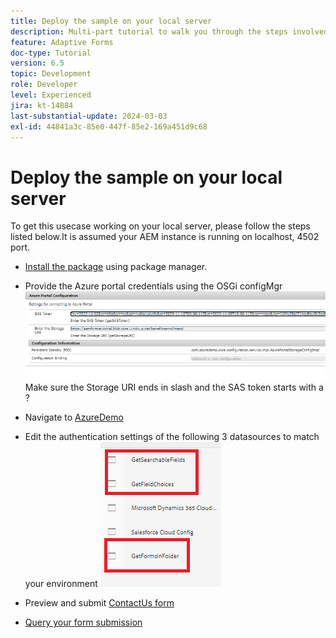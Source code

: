 ```yaml
---
title: Deploy the sample on your local server
description: Multi-part tutorial to walk you through the steps involved in querying form submissions stored in Azure portal
feature: Adaptive Forms
doc-type: Tutorial
version: 6.5
topic: Development
role: Developer
level: Experienced
jira: kt-14884
last-substantial-update: 2024-03-03
exl-id: 44841a3c-85e0-447f-85e2-169a451d9c68
---
```

# Deploy the sample on your local server

To get this usecase working on your local server, please follow the steps listed below.It is assumed your AEM instance is running on localhost, 4502 port.

* [Install the package](assets/azuredemo.all-1.0.0-SNAPSHOT.zip) using package manager.

* Provide the Azure portal credentials using the OSGi configMgr
![azure-portal](assets/azure-portal-config.png)
    Make sure the Storage URI ends in slash and the SAS token starts with a ?
* Navigate to [AzureDemo](http://localhost:4502/libs/fd/fdm/gui/components/admin/fdmcloudservice/fdm.html/conf/azuredemo)

* Edit the authentication settings of the following 3 datasources to match your environment
![data-sources](assets/fdm-data-sources.png)

* Preview and submit [ContactUs form](http://localhost:4502/content/dam/formsanddocuments/azureportal/contactus/jcr:content?wcmmode=disabled)

* [Query your form submission](http://localhost:4502/content/dam/formsanddocuments/azureportal/queryformsubmissions/jcr:content?wcmmode=disabled)
